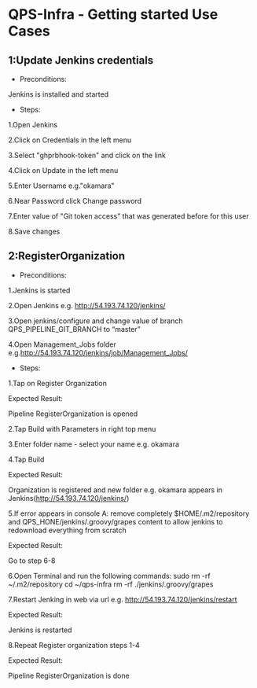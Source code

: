 # QPS-Infra - Getting started Use Cases
## 1:Update Jenkins credentials
*  Preconditions:

  Jenkins is installed and started
 
* Steps:

1.Open Jenkins

2.Click on Credentials in the left menu

3.Select "ghprbhook-token" and click on the link

4.Click on Update in the left menu

5.Enter Username e.g."okamara"

6.Near Password click Change password

7.Enter value of "Git token access" that was generated before for this user

8.Save changes


## 2:RegisterOrganization
*  Preconditions:

1.Jenkins is started          

2.Open Jenkins e.g. http://54.193.74.120/jenkins/ 

3.Open jenkins/configure and change value of branch QPS_PIPELINE_GIT_BRANCH to “master”

4.Open Management_Jobs folder e.g.http://54.193.74.120/jenkins/job/Management_Jobs/

* Steps:   
                                                      

1.Tap on Register Organization

  Expected Result:

Pipeline RegisterOrganization is opened

2.Tap Build with Parameters in right top menu

3.Enter folder name - select your name e.g. okamara

4.Tap Build

  Expected Result:

Organization is registered and new folder e.g. okamara appears in Jenkins(http://54.193.74.120/jenkins/)

5.If error appears in console 
A: remove completely $HOME/.m2/repository and QPS_HONE/jenkins/.groovy/grapes content to allow jenkins to redownload everything from scratch

Expected Result:

Go to step 6-8

6.Open Terminal and run the following commands:
sudo rm -rf ~/.m2/repository
cd ~/qps-infra
rm -rf ./jenkins/.groovy/grapes

7.Restart Jenking in web via url e.g. http://54.193.74.120/jenkins/restart

Expected Result:

Jenkins is restarted

8.Repeat Register organization steps 1-4

Expected Result:

Pipeline RegisterOrganization is done







